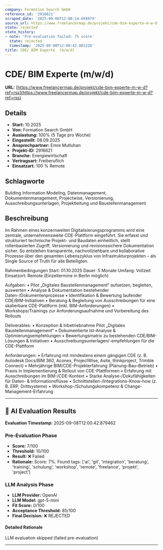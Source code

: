 ```yaml
---
company: Formation Search GmbH
reference_id: '2916621'
scraped_date: '2025-09-08T12:00:14.694979'
source_url: https://www.freelancermap.de/projekt/cde-bim-experte-m-w-d?ref=rss
state: rejected
state_history:
- note: 'Pre-evaluation failed: 7% score'
  state: rejected
  timestamp: '2025-09-08T12:00:42.881226'
title: CDE/ BIM Experte  (m/w/d)
---
```



# CDE/ BIM Experte  (m/w/d)
**URL:** [https://www.freelancermap.de/projekt/cde-bim-experte-m-w-d?ref=rss](https://www.freelancermap.de/projekt/cde-bim-experte-m-w-d?ref=rss)
## Details
- **Start:** 10.2025
- **Von:** Formation Search GmbH
- **Auslastung:** 100% (5 Tage pro Woche)
- **Eingestellt:** 08.09.2025
- **Ansprechpartner:** Emre Mutluhan
- **Projekt-ID:** 2916621
- **Branche:** Energiewirtschaft
- **Vertragsart:** Freiberuflich
- **Einsatzart:** 100
                                                % Remote

## Schlagworte
Building Information Modeling, Datenmanagement, Dokumentenmanagement, Projectwise, Versionierung, Ausschreibungsunterlagen, Projektleitung und Baustellenmanagement

## Beschreibung
Im Rahmen eines konzernweiten Digitalisierungsprogramms wird eine zentrale, unternehmensweite CDE-Plattform eingeführt. Sie erfasst und strukturiert technische Projekt- und Baudaten einheitlich, stellt rollenbasierten Zugriff, Versionierung und revisionssichere Dokumentation sicher. So entstehen transparente, nachvollziehbare und kollaborative Prozesse über den gesamten Lebenszyklus von Infrastrukturprojekten – als Single Source of Truth für alle Beteiligten.

Rahmenbedingungen
Start: 01.10.2025
Dauer: 5 Monate
Umfang: Vollzeit
Einsatzort: Remote (Einzeltermine in Berlin möglich)

Aufgaben:
• Pilot „Digitales Baustellenmanagement“ aufsetzen, begleiten, auswerten
• Analyse & Dokumentation bestehender Daten-/Dokumentenprozesse
• Identifikation & Bewertung laufender CDE/BIM-Initiativen
• Beratung & Begleitung von Ausschreibungen für eine skalierbare CDE-Plattform (inkl. BIM-Anforderungen)
• Workshops/Trainings zur Anforderungsaufnahme und Vorbereitung des Rollouts

Deliverables:
• Konzeption & Inbetriebnahme Pilot „Digitales Baustellenmanagement“
• Dokumentierte Ist-Analyse & Optimierungsempfehlungen
• Bewertungsmatrix zu bestehenden CDE/BIM-Lösungen & Initiativen
• Ausschreibungsunterlagen/-empfehlungen für die CDE-Plattform

Anforderungen:
• Erfahrung mit mindestens einem gängigen CDE (z. B. Autodesk Docs/BIM 360, Aconex, ProjectWise, Asite, thinkproject, Trimble Connect)
• Mehrjährige BIM/CDE-Projekterfahrung (Planung–Bau–Betrieb)
• Praxis in Implementierung & Rollout von CDE-Plattformen
• Erfahrung mit Ausschreibungen im BIM-/CDE-Kontext
• Starke Analyse-/Dokufähigkeiten für Daten- & Informationsflüsse
• Schnittstellen-/Integrations-Know-how (z. B. ERP, Drittsysteme)
• Workshop-/Schulungskompetenz & Change-Management-Erfahrung

---

## 🤖 AI Evaluation Results

**Evaluation Timestamp:** 2025-09-08T12:00:42.879462

### Pre-Evaluation Phase
- **Score:** 7/100
- **Threshold:** 10/100
- **Result:** ❌ Failed
- **Rationale:** Score: 7%. Found tags: ['ai', 'git', 'integration', 'beratung', 'training', 'schulung', 'workshop', 'remote', 'freelance', 'projekt', 'project']

### LLM Analysis Phase
- **LLM Provider:** OpenAI
- **LLM Model:** gpt-5-mini
- **Fit Score:** 0/100
- **Acceptance Threshold:** 85/100
- **Final Decision:** ❌ REJECTED

#### Detailed Rationale
LLM evaluation skipped (failed pre-evaluation)

---
